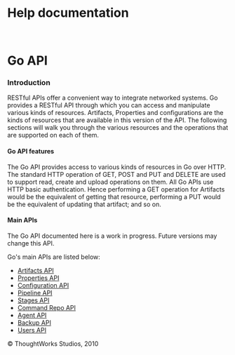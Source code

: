 Help documentation
==================

 

Go API<!-- {.collapsible-heading onclick="toggleCollapse($(this));"} -->
======

### Introduction<!-- {.collapsible-heading onclick="toggleCollapse($(this));"} -->

RESTful APIs offer a convenient way to integrate networked systems. Go
provides a RESTful API through which you can access and manipulate
various kinds of resources. Artifacts, Properties and configurations are
the kinds of resources that are available in this version of the API.
The following sections will walk you through the various resources and
the operations that are supported on each of them.

#### Go API features<!-- {.collapsible-heading onclick="toggleCollapse($(this));"} -->

The Go API provides access to various kinds of resources in Go over
HTTP. The standard HTTP operation of GET, POST and PUT and DELETE are
used to support read, create and upload operations on them. All Go APIs
use HTTP basic authentication. Hence performing a GET operation for
Artifacts would be the equivalent of getting that resource, performing a
PUT would be the equivalent of updating that artifact; and so on.

#### Main APIs<!-- {.collapsible-heading onclick="toggleCollapse($(this));"} -->

The Go API documented here is a work in progress. Future versions may
change this API.

Go's main APIs are listed below:

-   [Artifacts API](Artifacts_API.html)
-   [Properties API](../advanced_usage/Properties_API.html)
-   [Configuration API](Configuration_API.html)
-   [Pipeline API](Pipeline_API.html)
-   [Stages API](Stages_API.html)
-   [Command Repo API](command_repo_api.html)
-   [Agent API](Agent_API.html)
-   [Backup API](Backup_API.html)
-   [Users API](users_api.html)





© ThoughtWorks Studios, 2010

